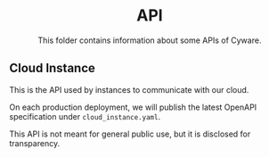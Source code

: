 <h1 align="middle">API</h1>
<p align="center">
  This folder contains information about some APIs of Cyware.
</p>

## Cloud Instance

This is the API used by instances to communicate with our cloud.

On each production deployment, we will publish the latest OpenAPI specification under `cloud_instance.yaml`.

This API is not meant for general public use, but it is disclosed for transparency.
